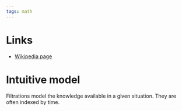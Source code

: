 ```yaml
---
tags: math
---
```


# Links
- [Wikipedia page](https://en.wikipedia.org/wiki/Filtration_(probability_theory))

# Intuitive model
Filtrations model the knowledge available in a given situation. They are often indexed by time.
